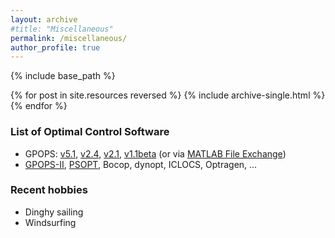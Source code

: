 ```yaml
---
layout: archive
#title: "Miscellaneous"
permalink: /miscellaneous/
author_profile: true
---
```


{% include base_path %}

{% for post in site.resources reversed %}
  {% include archive-single.html %}
{% endfor %}


### List of Optimal Control Software
- GPOPS: [v5.1](/files/GPOPS/gpops51.zip), [v2.4](/files/GPOPS/gpops24.zip), [v2.1](/files/GPOPS/gpops21.tgz), [v1.1beta](/files/GPOPS/gpops1-1beta.zip) (or via [MATLAB File Exchange](http://mathworks.com/matlabcentral/fileexchange/21729-gpops))
- [GPOPS-II](http://www.gpops2.com/), [PSOPT](https://github.com/PSOPT/psopt), Bocop, dynopt, ICLOCS, Optragen, ...

### Recent hobbies
- Dinghy sailing
- Windsurfing
